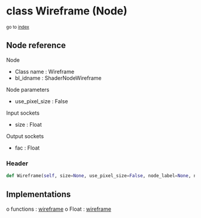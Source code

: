 # class Wireframe (Node)

<sub>go to [index](/docs/index.md)</sub>

## Node reference

Node
 - Class name : Wireframe
 - bl_idname : ShaderNodeWireframe

Node parameters
 - use_pixel_size : False

Input sockets
 - size : Float

Output sockets
 - fac : Float

### Header

``` python
def Wireframe(self, size=None, use_pixel_size=False, node_label=None, node_color=None):
```

## Implementations

o functions : [wireframe](/docs/Shader_classes/wireframe.md)
o Float : [wireframe](/docs/Shader_classes/Float.md#wireframe) 


